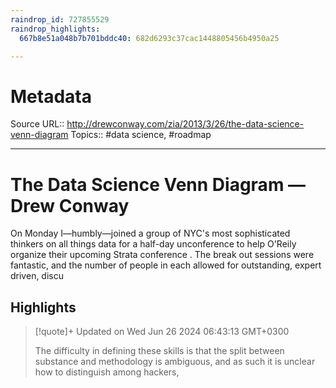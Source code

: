 ```yaml
---
raindrop_id: 727855529
raindrop_highlights:
  667b8e51a048b7b701bddc40: 682d6293c37cac1448805456b4950a25

---
```


# Metadata
Source URL:: http://drewconway.com/zia/2013/3/26/the-data-science-venn-diagram
Topics:: #data science, #roadmap

---
# The Data Science Venn Diagram — Drew Conway

On Monday I—humbly—joined a group of NYC&#39;s most sophisticated thinkers on all things data for a half-day  unconference  to help  O&#39;Reily  organize their upcoming  Strata conference . The break out sessions were fantastic, and the number of people in each allowed for outstanding, expert driven, discu

## Highlights

> [!quote]+ Updated on Wed Jun 26 2024 06:43:13 GMT+0300
>
> The difficulty in defining these skills is that the split between substance and methodology is ambiguous, and as such it is unclear how to distinguish among hackers,
